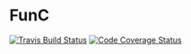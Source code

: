 # FunC

[![Travis Build Status][travis-badge]][travis]
[![Code Coverage Status][codecov-badge]][codecov]

[travis]: https://travis-ci.com/kdridi/FunC
[travis-badge]: https://travis-ci.com/kdridi/FunC.svg?branch=master

[codecov]: https://codecov.io/gh/kdridi/FunC
[codecov-badge]: https://img.shields.io/codecov/c/github/kdridi/FunC.svg
